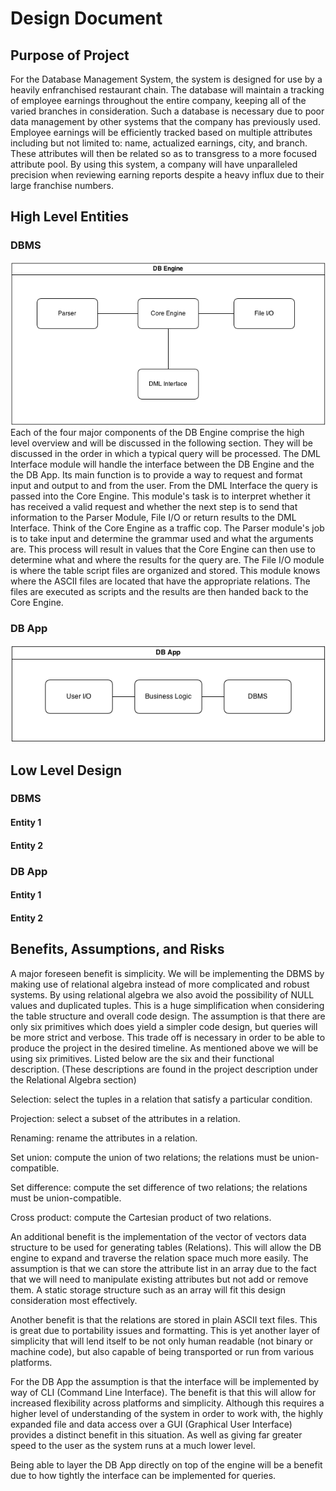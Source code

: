 Design Document
===============

## Purpose of Project

For the Database Management System, the system is designed for use by a heavily enfranchised restaurant chain. The database will maintain a tracking of employee earnings throughout the entire company, keeping all of the varied branches in consideration. Such a database is necessary due to poor data management by other systems that the company has previously used. Employee earnings will be efficiently tracked based on multiple attributes including but not limited to: name, actualized earnings, city, and branch. These attributes will then be related so as to transgress to a more focused attribute pool. By using this system, a company will have unparalleled precision when reviewing earning reports despite a heavy influx due to their large franchise numbers.

## High Level Entities

### DBMS 

![DBMS high-level organization ](img/DBMS.png)
Each of the four major components of the DB Engine comprise the high level overview and will be discussed in the following section. They will be discussed in the order in which a typical query will be processed. The DML Interface module will handle the interface between the DB Engine and the the DB App. Its main function is to provide a way to request and format input and output to and from the user. From the DML Interface the query is passed into the Core Engine. This module's task is to interpret whether it has received a valid request and whether the next step is to send that information to the Parser Module, File I/O or return results to the DML Interface. Think of the Core Engine as a traffic cop. The Parser module's job is to take input and determine the grammar used and what the arguments are. This process will result in values that the Core Engine can then use to determine what and where the results for the query are. The File I/O module is where the table script files are organized and stored. This module knows where the ASCII files are located that have the appropriate relations. The files are executed as scripts and the results are then handed back to the Core Engine.

### DB App

![DB App high-level organization ](img/DBApp.png)

## Low Level Design

### DBMS

#### Entity 1

#### Entity 2

### DB App

#### Entity 1

#### Entity 2

## Benefits, Assumptions, and Risks
A major foreseen benefit is simplicity. We will be implementing the DBMS by making use of relational algebra instead of more complicated and robust systems. By using relational algebra we also avoid the possibility of NULL values and duplicated tuples. This is a huge simplification when considering the table structure and overall code design. The assumption is that there are only six primitives which does yield a simpler code design, but queries will be more strict and verbose. This trade off is necessary in order to be able to produce the project in the desired timeline. As mentioned above we will be using six primitives. Listed below are the six and their functional description. (These descriptions are found in the project description under the Relational Algebra section)

Selection: select the tuples in a relation that satisfy a particular condition.

Projection: select a subset of the attributes in a relation.

Renaming: rename the attributes in a relation.

Set union: compute the union of two relations; the relations must be union-compatible.

Set difference: compute the set difference of two relations; the relations must be union-compatible.

Cross product: compute the Cartesian product of two relations.

An additional benefit is the implementation of the vector of vectors data structure to be used for generating tables (Relations). This will allow the DB engine to expand and traverse the relation space much more easily. The assumption is that we can store the attribute list in an array due to the fact that we will need to manipulate existing attributes but not add or remove them. A static storage structure such as an array will fit this design consideration most effectively. 

Another benefit is that the relations are stored in plain ASCII text files. This is great due to portability issues and formatting. This is yet another layer of simplicity that will lend itself to be not only human readable (not binary or machine code), but also capable of being transported or run from various platforms.

For the DB App the assumption is that the interface will be implemented by way of CLI (Command Line Interface). The benefit is that this will allow for increased flexibility across platforms and simplicity. Although this requires a higher level of understanding of the system in order to work with, the highly expanded file and data access over a GUI (Graphical User Interface) provides a distinct benefit in this situation. As well as giving far greater speed to the user as the system runs at a much lower level.

Being able to layer the DB App directly on top of the engine will be a benefit due to how tightly the interface can be implemented for queries. 
